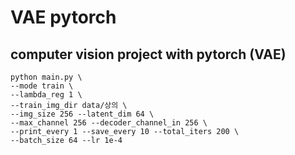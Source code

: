 # VAE pytorch
## computer vision project with pytorch (VAE)
```
python main.py \
--mode train \
--lambda_reg 1 \
--train_img_dir data/상의 \
--img_size 256 --latent_dim 64 \
--max_channel 256 --decoder_channel_in 256 \
--print_every 1 --save_every 10 --total_iters 200 \
--batch_size 64 --lr 1e-4
````
 
